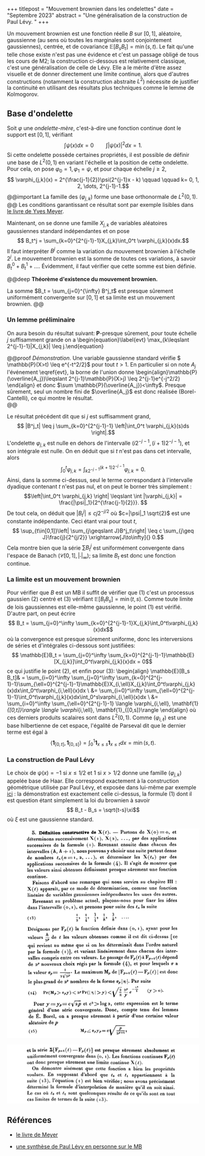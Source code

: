 +++
titlepost = "Mouvement brownien dans les ondelettes"
date = "Septembre 2023"
abstract = "Une généralisation de la construction de Paul Lévy. "
+++


Un mouvement brownien est une fonction réelle $B$ sur $[0,1]$, aléatoire, gaussienne (au sens où toutes les marginales sont conjointement gaussiennes), centrée, et de covariance $\mathbb{E}[B_s B_t] = \min(s,t)$. Le fait qu'une telle chose existe n'est pas une évidence et c'est un passage obligé de tous les cours de M2; la construction ci-dessous est relativement classique, c'est une généralisation de celle de Lévy. Elle a le mérite d'être assez visuelle et de donner directement une limite continue, alors que d'autres constructions (notamment la construction abstraite $L^2$) nécessite de justifier la continuité en utilisant des résultats plus techniques comme le lemme de Kolmogorov. 

## Base d'ondelette

Soit $\varphi$ une *ondelette-mère*, c'est-à-dire une fonction continue dont le support est $[0,1]$, vérifiant
$$ \int \psi(x)dx = 0 \qquad \int |\psi(x)|^2 dx = 1.$$
Si cette ondelette possède certaines propriétés, il est possible de définir une base de $L^2(0,1)$ en variant l'échelle et la position de cette ondelette. Pour cela, on pose $\varphi_0 = 1, \varphi_1 = \psi$, et pour chaque échelle $j \geqslant 2$, 
$$ \varphi_{j,k}(x) = 2^{\frac{j-1}{2}}\psi(2^{j-1}x - k) \qquad \qquad k= 0, 1, 2, \dots, 2^{j-1}-1.$$
@@important
La famille des $(\varphi_{j,k})$ forme une base orthonormale de $L^2(0,1)$. 
@@
Les conditions garantissant ce résultat sont par exemple lisibles dans [le livre de Yves Meyer](https://books.google.fr/books/about/Wavelets_and_Operators_Volume_1.html?id=y5L5HVlh3ngC&redir_esc=y). 



Maintenant, on se donne une famille $X_{j,k}$ de variables aléatoires gaussiennes standard indépendantes et on pose
$$ B_t^j = \sum_{k=0}^{2^{j-1}-1}X_{j,k}\int_0^t \varphi_{j,k}(x)dx.$$
Il faut interpréter $B^j$ comme la variation du mouvement brownien à l'échelle $2^{j}$. Le mouvement brownien est la somme de toutes ces variations, à savoir $B^0_t + B^1_t + \dots$. Évidemment, il faut vérifier que cette somme est bien définie. 

@@deep 
**Théorème d'existence du mouvement brownien.**


La somme $B_t = \sum_{j=0}^{\infty} B^j_t$ est presque sûrement uniformément convergente sur $[0,1]$ et sa limite est un mouvement brownien. 
@@


### Un lemme préliminaire

On aura besoin du résultat suivant: $\mathbf{P}$-presque sûrement, pour toute échelle $j$ suffisamment grande on a 
\begin{equation}\label{evt} \max_{k\leqslant 2^{j-1}-1}|X_{j,k}| \leq j.\end{equation}
 

@@proof 
*Démonstration*. Une variable gaussienne standard vérifie $ \mathbb{P}(X>t) \leq e^{-t^2/2}$ pour tout $t>1$. En particulier si on note $A_j$ l'événement \eqref{evt}, la borne de l'union donne 
\begin{align}\mathbb{P}(\overline{A_j})\leqslant 2^{j-1}\mathbb{P}(X>j) \leq 2^{j-1}e^{-j^2/2}
\end{align}
et donc $\sum \mathbb{P}(\overline{A_j})<\infty$. Presque sûrement, seul un nombre fini de $\overline{A_j}$ est donc réalisée (Borel-Cantelli), ce qui montre le résultat.  
@@


Le résultat précédent dit que si $j$ est suffisamment grand,
$$ |B^j_t| \leq j \sum_{k=0}^{2^{j-1}-1} \left|\int_0^t \varphi_{j,k}(s)ds \right|.$$ 
L'ondelette $\varphi_{j,k}$ est nulle en dehors de l'intervalle $(i 2^{-j-1}, (i+1)2^{-j-1})$, et son intégrale est nulle. On en déduit que si $t$ n'est pas dans cet intervalle, alors
$$ \int_0^t\varphi_{j,k} = \int_{k2^{-j-1}}^{(k+1)2^{-j-1}} \varphi_{j,k} = 0.$$
Ainsi, dans la somme ci-dessus, seul le terme correspondant à l'intervalle dyadique contenant $t$ n'est pas nul, et on peut le borner très simplement : 
$$\left|\int_0^t \varphi_{j,k} \right| \leqslant \int |\varphi_{j,k}| = \frac{|\psi|_1}{2^{\frac{j-1}{2}}}. $$ 
De tout cela, on déduit que $|B^j_t| \leqslant c j 2^{-j/2}$ où $c=|\psi|_1 \sqrt{2}$ est une constante indépendante. Ceci étant vrai pour tout $t$, 
$$ \sup_{t\in[0,1]}\left| \sum_{j\geqslant J}B^j_t\right| \leq c \sum_{j\geq J}\frac{j}{2^{j/2}} \xrightarrow[J\to\infty]{} 0.$$
Cela montre bien que la série $\sum B^j_t$ est uniformément convergente dans l'espace de Banach $(\mathscr{C}[0,1], |\cdot|_{\infty})$; sa limite $B_t$ est donc une fonction continue. 

### La limite est un mouvement brownien

Pour vérifier que $B$ est un MB il suffit de vérifier que (1) c'est un processus gaussien (2) centré et (3) vérifiant $\mathbb{E}[B_t B_s] = \min(t,s)$. Comme toute limite de lois gaussiennes est elle-même gaussienne, le point (1) est vérifié. D'autre part, on peut écrire 
$$ B_t = \sum_{j=0}^\infty \sum_{k=0}^{2^{j-1}-1}X_{j,k}\int_0^t\varphi_{j,k}(x)dx$$
où la convergence est presque sûrement uniforme, donc les interversions de séries et d'intégrales ci-dessous sont justifiées: 
$$ \mathbb{E}B_t = \sum_{j=0}^\infty \sum_{k=0}^{2^{j-1}-1}\mathbb{E}[X_{j,k}]\int_0^t\varphi_{j,k}(x)dx = 0$$
ce qui justifie le point (2), et enfin pour (3):
\begin{align} \mathbb{E}[B_s B_t]& = \sum_{i=0}^\infty \sum_{j=0}^\infty \sum_{k=0}^{2^{j-1}-1}\sum_{\ell=0}^{2^{j-1}-1}\mathbb{E}X_{i,\ell}X_{j,k}\int_0^t\varphi_{j,k}(x)dx\int_0^t\varphi_{i,\ell}(x)dx \\
&= \sum_{i=0}^\infty \sum_{\ell=0}^{2^{j-1}-1}\int_0^t\varphi_{j,k}(x)dx\int_0^s\varphi_{i,\ell}(x)dx  \\
&= \sum_{i=0}^\infty \sum_{\ell=0}^{2^{j-1}-1} \langle \varphi_{i,\ell}, \mathbf{1}_{[0,t]}\rangle \langle \varphi_{i,\ell}, \mathbf{1}_{[0,s]}\rangle
\end{align}
où ces derniers produits scalaires sont dans $L^2(0,1)$. Comme $(\varphi_{i,\ell})$ est une base hilbertienne de cet espace, l'égalité de Parseval dit que le dernier terme est égal à 
$$\langle \mathbf{1}_{[0,t]}, \mathbf{1}_{[0,s]}\rangle = \int_0^{1}\mathbf{1}_{x\leqslant s}\mathbf{1}_{x\leqslant t}dx = \min(s,t).$$

### La construction de Paul Lévy 

Le choix de $\psi(x) = -1$ si $x \leq 1/2$ et $1$ si $x>1/2$ donne une famille $(\varphi_{j,k})$ appelée base de Haar. Elle correspond exactement à la construction géométrique utilisée par Paul Lévy, et exposée dans lui-même par exemple [ici](http://www.numdam.org/item/MSM_1954__126__1_0.pdf) : la démonstration est exactement celle ci-dessus, la formule (1) dont il est question étant simplement la loi du brownien à savoir 
$$ B_t - B_s = \sqrt{t-s}\xi$$
où $\xi$ est une gaussienne standard. 

![](/posts/img/levy1.png)

![](/posts/img/levy2.png)


## Références

- [le livre de Meyer](https://books.google.fr/books/about/Wavelets_and_Operators_Volume_1.html?id=y5L5HVlh3ngC&redir_esc=y)

- [une synthèse de Paul Lévy en personne sur le MB](http://www.numdam.org/item/MSM_1954__126__1_0.pdf)
